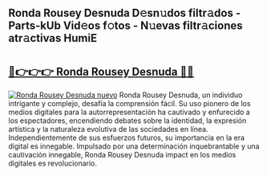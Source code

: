## Ronda Rousey Desnuda D𝚎sn𝚞dos filtr𝚊dos - Parts-kUb Vid𝚎os f𝚘tos - N𝚞evas filtr𝚊ciones atr𝚊ctivas HumiE

# <h2><a href="http://mb1721.tromn.icu/?c=Ronda+Rousey+Desnuda">🔗👉👉👉 Ronda Rousey Desnuda 🔗🔗</a></h2>

[![Ronda Rousey Desnuda nuevo](https://i.imgur.com/pEAQMta.gif)](http://mb1721.tromn.icu/?c=Ronda+Rousey+Desnuda)
Ronda Rousey Desnuda, un individuo intrigante y complejo, desafía la comprensión fácil. Su uso pionero de los medios digitales para la autorrepresentación ha cautivado y enfurecido a los espectadores, encendiendo debates sobre la identidad, la expresión artística y la naturaleza evolutiva de las sociedades en línea. Independientemente de sus esfuerzos futuros, su importancia en la era digital es innegable. Impulsado por una determinación inquebrantable y una cautivación innegable, Ronda Rousey Desnuda impact en los medios digitales es revolucionario.
